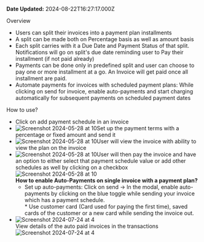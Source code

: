 **Date Updated:** 2024-08-22T16:27:17.000Z

Overview

* Users can split their invoices into a payment plan installments
* A split can be made both on Percentage basis as well as amount basis
* Each split carries with it a Due Date and Payment Status of that split. Notifications will go on split's due date reminding user to Pay their installment (if not paid already)
* Payments can be done only in predefined split and user can choose to pay one or more installment at a go. An Invoice will get paid once all installment are paid.
* Automate payments for invoices with scheduled payment plans: While clicking on send for invoice, enable auto-payments and start charging automatically for subsequent payments on scheduled payment dates

  
How to use?

* Click on add payment schedule in an invoice
* ![Screenshot 2024-05-28 at 10](https://s3.amazonaws.com/cdn.freshdesk.com/data/helpdesk/attachments/production/155031490397/original/UPRWdlH8MB_1-I_0_CIvkUX4BX3u5o4T4w.jpeg?1724323738)Set up the payment terms with a percentage or fixed amount and send it
* ![Screenshot 2024-05-28 at 10](https://s3.amazonaws.com/cdn.freshdesk.com/data/helpdesk/attachments/production/155031490396/original/SFASL1TPZPt36fZ7FpZnpvTCGrTgN2tzGg.jpeg?1724323737)User will view the invoice with ability to view the plan on the invoice
* ![Screenshot 2024-05-28 at 10](https://s3.amazonaws.com/cdn.freshdesk.com/data/helpdesk/attachments/production/155031490395/original/K740UgWJqklvJlQO1rntlWFuXFG-EfYPeg.jpeg?1724323737)User will then pay the invoice and have an option to either select that payment schedule value or add other schedules as well by clicking on a checkbox![Screenshot 2024-05-28 at 10](https://s3.amazonaws.com/cdn.freshdesk.com/data/helpdesk/attachments/production/155031490399/original/55ncoKKCziZK7AqwadtGoxEzDg0F5o_O9A.jpeg?1724323738)  
**How to enable Auto-Payments on single invoice with a payment plan?**  
   * Set up auto-payments: Click on send -> In the modal, enable auto-payments by clicking on the blue toggle while sending your invoice which has a payment schedule.  
         * Use customer card (Card used for paying the first time), saved cards of the customer or a new card while sending the invoice out.
* ![Screenshot 2024-07-24 at 4](https://s3.amazonaws.com/cdn.freshdesk.com/data/helpdesk/attachments/production/155031490435/original/xkVDX7YDTRZcPuW4QNOx__ArM9q5qMOHkQ.jpeg?1724323775)  
View details of the auto paid invoices in the transactions  
![Screenshot 2024-07-24 at 4](https://s3.amazonaws.com/cdn.freshdesk.com/data/helpdesk/attachments/production/155031490800/original/LnjmzD1Z65_YG9qCLXiQ2I-JNZa0taPjQA.jpeg?1724324019)
  
  